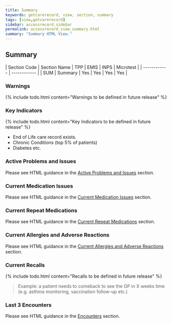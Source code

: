 ```yaml
---
title: Summary
keywords: getcarerecord, view, section, summary
tags: [view,getcarerecord]
sidebar: accessrecord_sidebar
permalink: accessrecord_view_summary.html
summary: "Summary HTML View."
---
```


## Summary ##

| Section Code | Section Name | TPP | EMIS | INPS | Microtest |
| ------------ | ------------ |
| SUM | Summary | Yes | Yes | Yes | Yes |

### Warnings ###

{% include todo.html content="Warnings to be defined in future release" %}

### Key Indicators ###

{% include todo.html content="Key Indicators to be defined in future release" %}

- End of Life care record exists.
- Chronic Conditions (top 5% of patients)
- Diabetes etc.

### Active Problems and Issues ###

Please see HTML guidance in the [Active Problems and Issues](accessrecord_view_problems.html#active-problems-and-issues) section.

### Current Medication Issues ###

Please see HTML guidance in the [Current Medication Issues](accessrecord_view_medications.html#current-medication-issues) section.

### Current Repeat Medications ###

Please see HTML guidance in the [Current Repeat Medications](accessrecord_view_medications.html#current-repeat-medications) section.

### Current Allergies and Adverse Reactions ###

Please see HTML guidance in the [Current Allergies and Adverse Reactions](accessrecord_view_allergies.html#current-allergies-and-adverse-reactions) section.

### Current Recalls ###

{% include todo.html content="Recalls to be defined in future release" %}

> Example: a patient needs to comeback to see the GP in X weeks time (e.g. asthma monitoring, vaccination follow-up etc.)

### Last 3 Encounters ###

Please see HTML guidance in the [Encounters](accessrecord_view_encounters.html) section.

